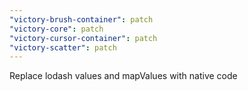 ```yaml
---
"victory-brush-container": patch
"victory-core": patch
"victory-cursor-container": patch
"victory-scatter": patch
---
```


Replace lodash values and mapValues with native code
